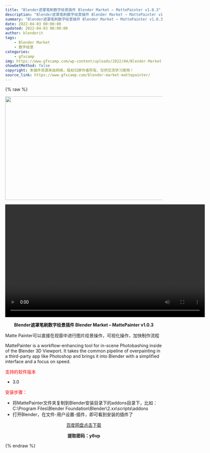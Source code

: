 ```yaml
---
title: "Blender遮罩笔刷数字绘景插件 Blender Market – MattePainter v1.0.3"
description: "Blender遮罩笔刷数字绘景插件 Blender Market – MattePainter v1.0.3 Matte Painter可以直接在视窗中进行图片绘景操作，可视化操作，加快制作流程 Ma..."
summary: "Blender遮罩笔刷数字绘景插件 Blender Market – MattePainter v1.0.3 Matte Painter可以直接在视窗中进行图片绘景操作，可视化操作，加快制作流程 Ma..."
date: 2022-04-03 00:00:00
updated: 2022-04-03 00:00:00
author: blenderit
tags: 
    - Blender Market
    - 数字绘景
categories:
    - gfxcamp
img: https://www.gfxcamp.com/wp-content/uploads/2022/04/Blender-Market-–-Mattepainter.jpg
showGetMethod: false
copyright: 本插件资源来自网络，版权归原作者所有，仅供交流学习使用！
source_link: https://www.gfxcamp.com/blender-market-mattepainter/
---
```


{% raw %}
<div><p><img decoding="async" class="aligncenter size-full wp-image-102925" src="https://www.gfxcamp.com/wp-content/uploads/2022/04/Blender-Market-%E2%80%93-Mattepainter.jpg" data-src="https://www.gfxcamp.com/wp-content/uploads/2022/04/Blender-Market-–-Mattepainter.jpg" alt="" width="590" height="331" data-srcset="https://www.gfxcamp.com/wp-content/uploads/2022/04/Blender-Market-–-Mattepainter.jpg 590w, https://www.gfxcamp.com/wp-content/uploads/2022/04/Blender-Market-–-Mattepainter-150x84.jpg 150w" data-sizes="(max-width: 590px) 100vw, 590px"><br>
</p><center><div style="width: 640px;" class="wp-video"><!--[if lt IE 9]><script>document.createElement('video');</script><![endif]-->
<video class="wp-video-shortcode" id="video-102924-1" width="640" height="360" preload="true" controls="controls"><source type="video/mp4" src="https://cloud.video.taobao.com//play/u/80049544/p/2/e/6/t/1/354830439378.mp4?_=1"></source><a href="https://cloud.video.taobao.com//play/u/80049544/p/2/e/6/t/1/354830439378.mp4">https://cloud.video.taobao.com//play/u/80049544/p/2/e/6/t/1/354830439378.mp4</a></video></div></center><p style="text-align: center;"><strong>Blender遮罩笔刷数字绘景插件 Blender Market – MattePainter v1.0.3</strong></p><p>Matte Painter可以直接在视窗中进行图片绘景操作，可视化操作，加快制作流程</p><p>MattePainter is a workflow-enhancing tool for in-scene Photobashing inside of the Blender 3D Viewport. It takes the common pipeline of overpainting in a third-party app like Photoshop and brings it into Blender with a simplified interface and a focus on speed.</p><p><span style="color: #ff0000;">支持的软件版本</span></p><ul>
<li>3.0</li>
</ul><p><span style="color: #ff0000;">安装步骤：</span></p><ul>
<li>将MattePainter文件夹复制到Blender安装目录下的addons目录下，比如：C:\Program Files\Blender Foundation\Blender\2.xx\scripts\addons</li>
<li>打开Blender，在文件-用户设置-插件，即可看到安装的插件了</li>
</ul><p style="text-align: center;"><a class="maxbutton-3 maxbutton maxbutton-baidu" target="_blank" rel="noopener" href="https://pan.baidu.com/s/16g0m0uXURsC6Urja6N4MDg?pwd=y6vp"><span class="mb-text">百度网盘点击下载</span></a></p><p style="text-align: center;"><strong>提取密码：y6vp</strong></p></div>
<div style="display: none">gfxcamp</div>
{% endraw %}